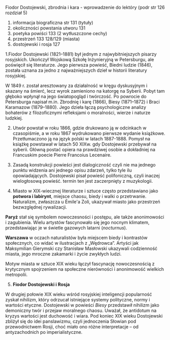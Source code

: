Fiodor Dostojewski, zbrodnia i kara - wprowadzenie do lektóry (podr str 126 rozdział 5)
1. informacja biograficzna str 131 (tytuły)
2. okoliczności powstania utworu 131 
3. poetyka powiści 133 (2 wytłuszczone cechy)
4. przestrzeń 133  128/129 (miasta)
5. dostojewski i rosja 127 

1.Fiodor Dostojewski (1821–1881) był jednym z najwybitniejszych pisarzy rosyjskich. Ukończył Wojskową Szkołę Inżynieryjną w Petersburgu, ale poświęcił się literaturze. Jego pierwsza powieść, Biedni ludzie (1846), została uznana za jedno z najważniejszych dzieł w historii literatury rosyjskiej.

W 1849 r. został aresztowany za działalność w kręgu dyskusyjnym i skazany na śmierć, lecz wyrok zamieniono na katorgę na Syberii. Pobyt tam głęboko wpłynął na jego światopogląd i twórczość. Po powrocie do Petersburga napisał m.in. Zbrodnię i karę (1866), Biesy (1871–1872) i Braci Karamazow (1879–1880). Jego dzieła łączą psychologiczne analizy bohaterów z filozoficznymi refleksjami o moralności, wierze i naturze ludzkiej.


2. Utwór powstał w roku 1866, gdzie drukowano ją w odcinkach w czasopiśmie, a w roku 1867 wydrukowano pierwsze wydanie książkowe. Przetłumaczono ją na język polski w latach 1887-1888. Pomysł na książkę powstawał w latach 50 XIXw. gdy Dostojewski przebywał na syberii. Główną postać opiera na prawdziwej osobie a dokładniej na Francuskim poecie Pierre Francoius Lecenaire. 

3. Zasadą konstrukcji powieści jest dialogiczność czyli nie ma jednego punktu widzenia ani jednego opisu zdarzeń, tylko tyle ilu opowiadających. Dostojewski pisał powieść polifoniczną, czyli inaczej wielogłosową powieść. termin ten jest zaczerpnięty z muzykologii. 

4.  Miasto w XIX-wiecznej literaturze i sztuce często przedstawiano jako **potwora i labirynt**, miejsce chaosu, biedy i walki o przetrwanie. Naturalizm, zwłaszcza u Émile'a Zoli, ukazywał miasto jako przestrzeń bezwzględnej rywalizacji.  

**Paryż** stał się symbolem nowoczesności i postępu, ale także anonimowości i zagubienia. Wielu artystów fascynowało się jego nocnym klimatem, przedstawiając je w świetle gazowych latarni (*nocturnus*).  

**Warszawa** w oczach naturalistów była miejscem biedy i kontrastów społecznych, co widać w ilustracjach z „Wędrowca”. Artyści jak Maksymilian Gierymski czy Stanisław Masłowski ukazywali codzienność miasta, jego mroczne zakamarki i życie zwykłych ludzi.  

Motyw miasta w sztuce XIX wieku łączył fascynację nowoczesnością z krytycznym spojrzeniem na społeczne nierówności i anonimowość wielkich metropolii.

5. **Fiodor Dostojewski i Rosja**  

W drugiej połowie XIX wieku wśród rosyjskiej inteligencji popularność zyskał nihilizm, który odrzucał istniejące systemy polityczne, normy i wartości etyczne. Dostojewski w powieści *Biesy* przedstawił nihilizm jako demoniczny twór i przejaw moralnego chaosu. Uważał, że antidotum na kryzys wartości jest duchowość i wiara. Pod koniec XIX wieku Dostojewski zbliżył się do idei panslawizmu, czyli jednoczenia Słowian pod przewodnictwem Rosji, choć miało ono różne interpretacje – od antyzachodnich po imperialistyczne.

